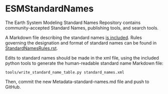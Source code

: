 # ESMStandardNames

The Earth System Modeling Standard Names Repository contains community-accepted
Standard Names, publishing tools, and search tools.

A Markdown file describing the standard names
[is included](https://github.com/ESCOMP/ESMStandardNames/blob/main/Metadata-standard-names.md).
Rules governing the designation and format of standard names can be found in [StandardNamesRules.rst](https://github.com/ESCOMP/ESMStandardNames/blob/main/StandardNamesRules.rst). 

Edits to standard names should be made in the xml file, using the included python tools to generate
the human-readable standard name Markdown file:
```
tools/write_standard_name_table.py standard_names.xml
```

Then, commit the new Metadata-standard-names.md file and push to GitHub.
